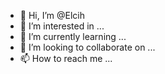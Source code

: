 - 👋 Hi, I’m @Elcih
- 👀 I’m interested in ...
- 🌱 I’m currently learning ...
- 💞️ I’m looking to collaborate on ...
- 📫 How to reach me ...

<!---
Elcih/Elcih is a ✨ special ✨ repository because its `README.md` (this file) appears on your GitHub profile.
You can click the Preview link to take a look at your changes.
--->
